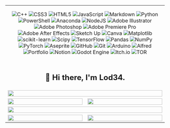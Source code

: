 <table width="100%" align="center">
  <!-- Riga 1: Tech Stack -->
  <tr>
    <td colspan="2" align="center">
      <div>
      
![C++](https://img.shields.io/badge/c++-%2300599C.svg?style=for-the-badge&logo=c%2B%2B&logoColor=white) ![CSS3](https://img.shields.io/badge/css3-%231572B6.svg?style=for-the-badge&logo=css3&logoColor=white) ![HTML5](https://img.shields.io/badge/html5-%23E34F26.svg?style=for-the-badge&logo=html5&logoColor=white) ![JavaScript](https://img.shields.io/badge/javascript-%23323330.svg?style=for-the-badge&logo=javascript&logoColor=%23F7DF1E) ![Markdown](https://img.shields.io/badge/markdown-%23000000.svg?style=for-the-badge&logo=markdown&logoColor=white) ![Python](https://img.shields.io/badge/python-3670A0?style=for-the-badge&logo=python&logoColor=ffdd54) ![PowerShell](https://img.shields.io/badge/PowerShell-%235391FE.svg?style=for-the-badge&logo=powershell&logoColor=white) ![Anaconda](https://img.shields.io/badge/Anaconda-%2344A833.svg?style=for-the-badge&logo=anaconda&logoColor=white) ![NodeJS](https://img.shields.io/badge/node.js-6DA55F?style=for-the-badge&logo=node.js&logoColor=white) ![Adobe Illustrator](https://img.shields.io/badge/adobe%20illustrator-%23FF9A00.svg?style=for-the-badge&logo=adobe%20illustrator&logoColor=white) ![Adobe Photoshop](https://img.shields.io/badge/adobe%20photoshop-%2331A8FF.svg?style=for-the-badge&logo=adobe%20photoshop&logoColor=white) ![Adobe Premiere Pro](https://img.shields.io/badge/Adobe%20Premiere%20Pro-9999FF.svg?style=for-the-badge&logo=Adobe%20Premiere%20Pro&logoColor=white) ![Adobe After Effects](https://img.shields.io/badge/Adobe%20After%20Effects-9999FF.svg?style=for-the-badge&logo=Adobe%20After%20Effects&logoColor=white) ![Sketch Up](https://img.shields.io/badge/SketchUp-005F9E?style=for-the-badge&logo=sketchup&logoColor=white) ![Canva](https://img.shields.io/badge/Canva-%2300C4CC.svg?style=for-the-badge&logo=Canva&logoColor=white) ![Matplotlib](https://img.shields.io/badge/Matplotlib-%23ffffff.svg?style=for-the-badge&logo=Matplotlib&logoColor=black) ![scikit-learn](https://img.shields.io/badge/scikit--learn-%23F7931E.svg?style=for-the-badge&logo=scikit-learn&logoColor=white) ![Scipy](https://img.shields.io/badge/SciPy-%230C55A5.svg?style=for-the-badge&logo=scipy&logoColor=%white) ![TensorFlow](https://img.shields.io/badge/TensorFlow-%23FF6F00.svg?style=for-the-badge&logo=TensorFlow&logoColor=white) ![Pandas](https://img.shields.io/badge/pandas-%23150458.svg?style=for-the-badge&logo=pandas&logoColor=white) ![NumPy](https://img.shields.io/badge/numpy-%23013243.svg?style=for-the-badge&logo=numpy&logoColor=white) ![PyTorch](https://img.shields.io/badge/PyTorch-%23EE4C2C.svg?style=for-the-badge&logo=PyTorch&logoColor=white) ![Aseprite](https://img.shields.io/badge/Aseprite-FFFFFF?style=for-the-badge&logo=Aseprite&logoColor=#7D929E) ![GitHub](https://img.shields.io/badge/github-%23121011.svg?style=for-the-badge&logo=github&logoColor=white) ![Git](https://img.shields.io/badge/git-%23F05033.svg?style=for-the-badge&logo=git&logoColor=white) ![Arduino](https://img.shields.io/badge/-Arduino-00979D?style=for-the-badge&logo=Arduino&logoColor=white) ![Alfred](https://img.shields.io/badge/alfred-%235C1F87.svg?style=for-the-badge&logo=alfred) ![Portfolio](https://img.shields.io/badge/Portfolio-%23000000.svg?style=for-the-badge&logo=firefox&logoColor=#FF7139) ![Notion](https://img.shields.io/badge/Notion-%23000000.svg?style=for-the-badge&logo=notion&logoColor=white) ![Godot Engine](https://img.shields.io/badge/GODOT-%23FFFFFF.svg?style=for-the-badge&logo=godot-engine) ![Itch.io](https://img.shields.io/badge/Itch-%23FF0B34.svg?style=for-the-badge&logo=Itch.io&logoColor=white) ![TOR](https://img.shields.io/badge/tor-%237E4798.svg?style=for-the-badge&logo=tor-project&logoColor=white)
      </div>
    </td>
  </tr>

  <!-- Riga 2: Hi there, I'm Lod34. -->
  <tr>
    <td colspan="2">
      <h2 align="center">👋 Hi there, I'm Lod34.</h2>
    </td>
  </tr>

  <!-- Riga 3: Ranking -->
  <tr>
    <td colspan="2" align="center"> <a href="https://github.com/Lod34">
        <picture>
        <source
          srcset="https://github-readme-stats.vercel.app/api?username=Lod34&show_icons=true&hide_border=true&count_private=true&include_all_commits=false&number_format=long&theme=transparent"
          media="(prefers-color-scheme: dark)" />
        <source
          srcset="https://github-readme-stats.vercel.app/api?username=Lod34&show_icons=true&hide_border=true&count_private=true&include_all_commits=false&number_format=long&theme=transparent"
          media="(prefers-color-scheme: light), (prefers-color-scheme: no-preference)" />
        <img src="https://github-readme-stats.vercel.app/api?username=Lod34&show_icons=true&hide_border=true&count_private=true&include_all_commits=false&number_format=long&theme=transparent"
        width="100%" />
      </picture>
    </a></td>
  </tr>

  <!-- Riga 4: Streak e Most used languages -->
  <tr>
    <td style="wid: 100%;" align="center"><a href="https://github.com/Lod34">
        <picture>
        <source
          srcset="https://nirzak-streak-stats.vercel.app?user=Lod34&theme=dark&hide_border=true&border_radius=&mode=weekly"
          media="(prefers-color-scheme: dark)" />
        <source
          srcset="https://nirzak-streak-stats.vercel.app?user=Lod34&theme=transparent&hide_border=true&border_radius=&mode=weekly"
          media="(prefers-color-scheme: light), (prefers-color-scheme: no-preference)" />
        <img src="https://nirzak-streak-stats.vercel.app?user=Lod34&theme=transparent&hide_border=true&border_radius=&mode=weekly" 
        width="100%" />
        </picture>
    </a></td>
    <td style="width: 50%" align="center"><a href="https://github.com/Lod34">
        <picture>
        <source
          srcset="https://github-readme-stats.vercel.app/api/top-langs/?username=Lod34&theme=dark&hide_border=true&include_all_commits=true&count_private=true&layout=compact"
          media="(prefers-color-scheme: dark)" />
        <source
          srcset="https://github-readme-stats.vercel.app/api/top-langs/?username=Lod34&theme=transparent&hide_border=true&include_all_commits=true&count_private=true&layout=compact"
          media="(prefers-color-scheme: light), (prefers-color-scheme: no-preference)" />
        <img src="https://github-readme-stats.vercel.app/api/top-langs/?username=Lod34&theme=radical&hide_border=true&include_all_commits=true&count_private=true&layout=compact" 
        width="100%" />
        </picture>
    </a></td>
  </tr>

  <!-- Riga 5: Trophies -->
  <tr>
    <td colspan="6" align="center"><a href="https://github.com/ryo-ma/github-profile-trophy">
      <picture>
        <source
          srcset="https://github-profile-trophy.vercel.app/?username=Lod34&column=7&row=1&margin-w=8&no-bg=true&no-frame=true&theme=onedark"
          media="(prefers-color-scheme: dark)" />
        <source
          srcset="https://github-profile-trophy.vercel.app/?username=Lod34&column=7&row=1&margin-w=8&no-bg=true&no-frame=true"
          media="(prefers-color-scheme: light), (prefers-color-scheme: no-preference)" />
        <img src="https://github-profile-trophy.vercel.app/?username=Lod34&column=7&row=1&margin-w=8&no-bg=true&no-frame=true" width="100%" />
      </picture>
    </a></td>
  </tr>

  <!-- Riga 6: Top contributed Repos e Random Quote -->
  <tr>
    <td style="width: 50%;" align="center"><a href="https://github.com/Lod34">
        <picture>
        <source
          srcset="https://github-contributor-stats.vercel.app/api?username=Lod34&limit=5&theme=dark&combine_all_yearly_contributions=true"
          media="(prefers-color-scheme: dark)" />
        <source
          srcset="https://github-contributor-stats.vercel.app/api?username=Lod34&limit=5&theme=transparent&combine_all_yearly_contributions=true&hide_border=true"
          media="(prefers-color-scheme: light), (prefers-color-scheme: no-preference)" />
        <img src="https://github-contributor-stats.vercel.app/api?username=Lod34&limit=5&theme=transparent&combine_all_yearly_contributions=true&hide_border=true" 
        width="100%" />
        </picture>
    </a></td>
    <td align="center"><a href="https://github.com/Lod34">
        <picture>
        <source
          srcset="https://quotes-github-readme.vercel.app/api?type=horizontal&theme=radical"
          media="(prefers-color-scheme: dark)" />
        <source
          srcset="https://quotes-github-readme.vercel.app/api?type=horizontal&theme=light"
          media="(prefers-color-scheme: light), (prefers-color-scheme: no-preference)" />
        <img src="https://quotes-github-readme.vercel.app/api?type=horizontal&theme=light"
        width="100%" />
        </picture>
    </a></td>
  </tr>
</table>
